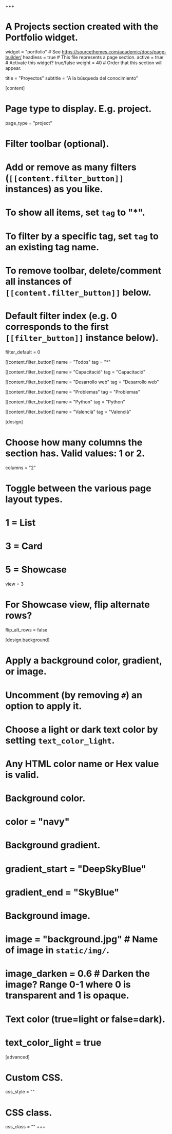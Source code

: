 +++
# A Projects section created with the Portfolio widget.
widget   = "portfolio"  # See https://sourcethemes.com/academic/docs/page-builder/
headless = true  # This file represents a page section.
active   = true  # Activate this widget? true/false
weight   = 40  # Order that this section will appear.

title    = "Proyectos"
subtitle = "A la búsqueda del conocimiento"

[content]
  # Page type to display. E.g. project.
  page_type = "project"
  
  # Filter toolbar (optional).
  # Add or remove as many filters (`[[content.filter_button]]` instances) as you like.
  # To show all items, set `tag` to "*".
  # To filter by a specific tag, set `tag` to an existing tag name.
  # To remove toolbar, delete/comment all instances of `[[content.filter_button]]` below.
  
  # Default filter index (e.g. 0 corresponds to the first `[[filter_button]]` instance below).
  filter_default = 0
  
  [[content.filter_button]]
    name = "Todos"
    tag  = "*"

  [[content.filter_button]]
    name = "Capacitació"
    tag  = "Capacitació"

  [[content.filter_button]]
    name = "Desarrollo web"
    tag  = "Desarrollo web"

  [[content.filter_button]]
    name = "Problemas"
    tag  = "Problemas"

  [[content.filter_button]]
    name = "Python"
    tag  = "Python"

  [[content.filter_button]]
    name = "Valencià"
    tag  = "Valencià"

[design]
  # Choose how many columns the section has. Valid values: 1 or 2.
  columns = "2"

  # Toggle between the various page layout types.
  #   1 = List
  #   3 = Card
  #   5 = Showcase
  view = 3

  # For Showcase view, flip alternate rows?
  flip_alt_rows = false

[design.background]
  # Apply a background color, gradient, or image.
  #   Uncomment (by removing `#`) an option to apply it.
  #   Choose a light or dark text color by setting `text_color_light`.
  #   Any HTML color name or Hex value is valid.
  
  # Background color.
  # color = "navy"
  
  # Background gradient.
  # gradient_start = "DeepSkyBlue"
  # gradient_end = "SkyBlue"
  
  # Background image.
  # image = "background.jpg"  # Name of image in `static/img/`.
  # image_darken = 0.6  # Darken the image? Range 0-1 where 0 is transparent and 1 is opaque.

  # Text color (true=light or false=dark).
  # text_color_light = true  
  
[advanced]
 # Custom CSS. 
 css_style = ""
 
 # CSS class.
 css_class = ""
+++

